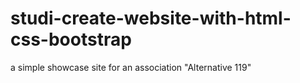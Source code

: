 # studi-create-website-with-html-css-bootstrap
a simple showcase site for an association "Alternative 119"
